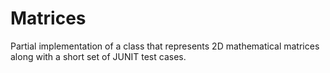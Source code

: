 # Matrices
Partial implementation of a class that represents 2D mathematical matrices along with a short set of JUNIT test cases.
